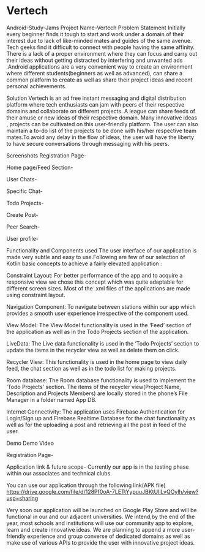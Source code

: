# Vertech
Android-Study-Jams
Project Name-Vertech
Problem Statement
Initially every beginner finds it tough to start and work under a domain of their interest due to lack of like-minded mates and guides of the same avenue. Tech geeks find it difficult to connect with people having the same affinity. There is a lack of a proper environment where they can focus and carry out their ideas without getting distracted by interfering and unwanted ads .Android applications are a very convenient way to create an environment where different students(beginners as well as advanced), can share a common platform to create as well as share their project ideas and recent personal achievements.

Solution
Vertech is an ad free instant messaging and digital distribution platform where tech enthusiasts can jam with peers of their respective domains and collaborate on different projects. A league can share feeds of their amuse or new ideas of their respective domain. Many innovative ideas , projects can be cultivated on this user-friendly platform. The user can also maintain a to-do list of the projects to be done with his/her respective team mates.To avoid any delay in the flow of ideas, the user will have the liberty to have secure conversations through messaging with his peers.

Screenshots
Registration Page- 

Home page/Feed Section- 

User Chats- 

Specific Chat- 

Todo Projects- 

Create Post- 

Peer Search- 

User profile- 

Functionality and Components used
The user interface of our application is made very subtle and easy to use.Following are few of our selection of Kotlin basic concepts to achieve a fairly elevated application :

Constraint Layout: For better performance of the app and to acquire a responsive view we chose this concept which was quite adaptable for different screen sizes. Most of the .xml files of the applications are made using constraint layout.

Navigation Component: To navigate between stations within our app which provides a smooth user experience irrespective of the component used.

View Model: The View Model functionality is used in the ‘Feed’ section of the application as well as in the Todo Projects section of the application.

LiveData: The Live data functionality is used in the ‘Todo Projects’ section to update the items in the recycler view as well as delete them on click.

Recycler View: This functionality is used in the home page to view daily feed, the chat section as well as in the todo list for making projects.

Room database: The Room database functionality is used to implement the ‘Todo Projects’ section. The items of the recycler view(Project Name, Description and Projects Members) are locally stored in the phone’s File Manager in a folder named App DB.

Internet Connectivity: The application uses Firebase Authentication for Login/Sign up and Firebase Realtime Database for the chat functionality as well as for the uploading a post and retrieving all the post in feed of the user.

Demo
Demo Video

Registration Page- 

Application link & future scope-
Currently our app is in the testing phase within our associates and technical clubs.

You can use our application through the following link(APK file) https://drive.google.com/file/d/128Pf0oA-7LETtYypuuJBKtUIILvQOylh/view?usp=sharing

Very soon our application will be launched on Google Play Store and will be functional in our and our adjacent universities. We intend,by the end of the year, most schools and institutions will use our community app to explore, learn and create innovative ideas. We are planning to append a more user-friendly experience and group converse of dedicated domains as well as make use of various APIs to provide the user with innovative project ideas.
